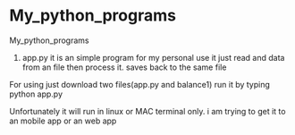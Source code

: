 # My_python_programs
My_python_programs

1. app.py it is an simple program for my personal use it just read and data from an file  then process it. saves back to the same file 

For using just download two files(app.py and balance1) run it by typing python  app.py

Unfortunately it will run in linux or MAC  terminal only.  i am trying to get it to an mobile app  or an web app
